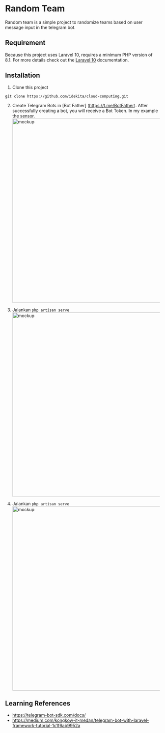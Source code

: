 # Random Team

Random team is a simple project to randomize teams based on user message input in the telegram bot.

## Requirement

Because this project uses Laravel 10, requires a minimum PHP version of 8.1. For more details check out the [Laravel 10](https://laravel.com/docs/10.x/releases) documentation.

## Installation

1. Clone this project

```
git clone https://github.com/idekita/cloud-computing.git
```

2. Create Telegram Bots in [Bot Father] (https://t.me/BotFather). After successfully creating a bot, you will receive a Bot Token. In my example the sensor.
   <img alt="mockup" src="https://i.imgur.com/sCLBnjf.png" width="600px"><br>

3. Jalankan `php artisan serve`
   <img alt="mockup" src="https://i.imgur.com/Ize6aw8.png" width="600px"><br>

4. Jalankan `php artisan serve`
   <img alt="mockup" src="https://i.imgur.com/fWm3nZf.png" width="600px"><br>

## Learning References

-   https://telegram-bot-sdk.com/docs/
-   https://medium.com/kongkow-it-medan/telegram-bot-with-laravel-framework-tutorial-1c1f6ab9952a
